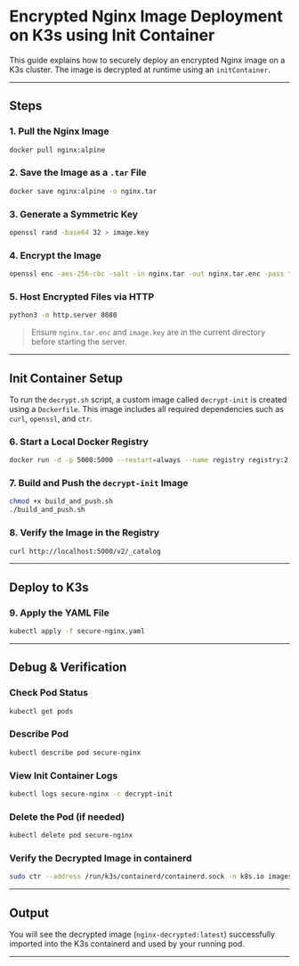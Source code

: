 
#  Encrypted Nginx Image Deployment on K3s using Init Container

This guide explains how to securely deploy an encrypted Nginx image on a K3s cluster. The image is decrypted at runtime using an `initContainer`.

---

##  Steps

### 1. Pull the Nginx Image

```bash
docker pull nginx:alpine
```

### 2. Save the Image as a `.tar` File

```bash
docker save nginx:alpine -o nginx.tar
```

### 3. Generate a Symmetric Key

```bash
openssl rand -base64 32 > image.key
```

### 4. Encrypt the Image

```bash
openssl enc -aes-256-cbc -salt -in nginx.tar -out nginx.tar.enc -pass file:./image.key
```

### 5. Host Encrypted Files via HTTP

```bash
python3 -m http.server 8080
```

> Ensure `nginx.tar.enc` and `image.key` are in the current directory before starting the server.

---

##  Init Container Setup

To run the `decrypt.sh` script, a custom image called `decrypt-init` is created using a `Dockerfile`. This image includes all required dependencies such as `curl`, `openssl`, and `ctr`.

### 6. Start a Local Docker Registry

```bash
docker run -d -p 5000:5000 --restart=always --name registry registry:2
```

### 7. Build and Push the `decrypt-init` Image

```bash
chmod +x build_and_push.sh
./build_and_push.sh
```

### 8. Verify the Image in the Registry

```bash
curl http://localhost:5000/v2/_catalog
```

---

##  Deploy to K3s

### 9. Apply the YAML File

```bash
kubectl apply -f secure-nginx.yaml
```

---

##  Debug & Verification

### Check Pod Status

```bash
kubectl get pods
```

### Describe Pod

```bash
kubectl describe pod secure-nginx
```

### View Init Container Logs

```bash
kubectl logs secure-nginx -c decrypt-init
```

### Delete the Pod (if needed)

```bash
kubectl delete pod secure-nginx
```

### Verify the Decrypted Image in containerd

```bash
sudo ctr --address /run/k3s/containerd/containerd.sock -n k8s.io images list | grep nginx-decrypted
```

---

##  Output

You will see the decrypted image (`nginx-decrypted:latest`) successfully imported into the K3s containerd and used by your running pod.

---
